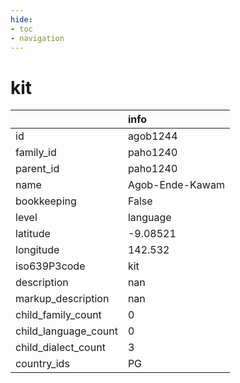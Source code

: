 ```yaml
---
hide:
- toc
- navigation
---
```

# kit
|                      | info            |
|:---------------------|:----------------|
| id                   | agob1244        |
| family_id            | paho1240        |
| parent_id            | paho1240        |
| name                 | Agob-Ende-Kawam |
| bookkeeping          | False           |
| level                | language        |
| latitude             | -9.08521        |
| longitude            | 142.532         |
| iso639P3code         | kit             |
| description          | nan             |
| markup_description   | nan             |
| child_family_count   | 0               |
| child_language_count | 0               |
| child_dialect_count  | 3               |
| country_ids          | PG              |